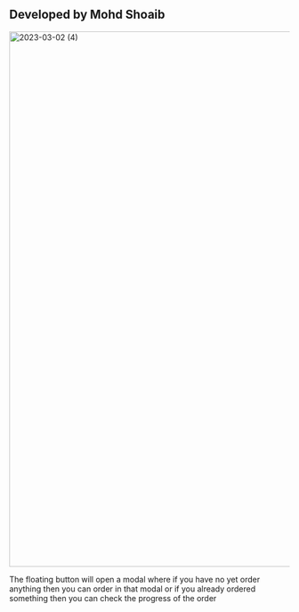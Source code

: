 <h2>Developed by Mohd Shoaib </h2>
<img width="960" alt="2023-03-02 (4)" src="https://user-images.githubusercontent.com/93069814/222418032-73928715-6186-45ca-aba8-6b7043c53936.png">
<p>The floating button will open a modal where if you have no yet order anything then you can order in that modal or if you already ordered something then you can check the progress of the order </p>
